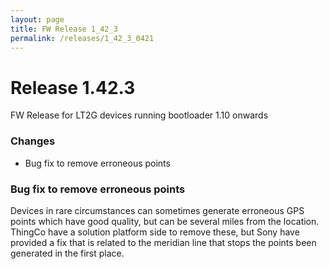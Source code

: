 ```yaml
---
layout: page
title: FW Release 1_42_3
permalink: /releases/1_42_3_0421
---
```


Release 1.42.3
=====

FW Release for LT2G devices running bootloader 1.10 onwards

### Changes

- Bug fix to remove erroneous points



### Bug fix to remove erroneous points

Devices in rare circumstances can sometimes generate erroneous GPS points which have good quality, but can be several miles from the location. ThingCo have a solution platform side to remove these, but Sony have provided a fix that is related to the meridian line that stops the points been generated in the first place. 
